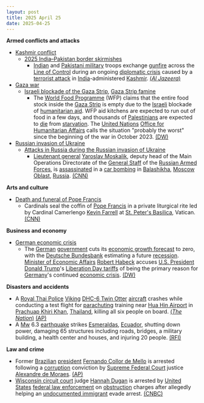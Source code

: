 ```yaml
---
layout: post
title: 2025 April 25
date: 2025-04-25
---
```



**Armed conflicts and attacks**

* [Kashmir conflict](https://en.wikipedia.org/wiki/Kashmir_conflict "Kashmir conflict")
  + [2025 India–Pakistan border skirmishes](https://en.wikipedia.org/wiki/2025_India%E2%80%93Pakistan_border_skirmishes "2025 India–Pakistan border skirmishes")
    - [Indian](https://en.wikipedia.org/wiki/Indian_Army "Indian Army") and [Pakistani military](https://en.wikipedia.org/wiki/Pakistan_Armed_Forces "Pakistan Armed Forces") troops exchange [gunfire](https://en.wikipedia.org/wiki/Gunshot "Gunshot") across the [Line of Control](https://en.wikipedia.org/wiki/Line_of_Control "Line of Control") during an ongoing [diplomatic crisis](https://en.wikipedia.org/wiki/2025_India%E2%80%93Pakistan_diplomatic_crisis "2025 India–Pakistan diplomatic crisis") caused by a [terrorist attack](https://en.wikipedia.org/wiki/2025_Pahalgam_attack "2025 Pahalgam attack") in [India](https://en.wikipedia.org/wiki/India "India")-administered [Kashmir](https://en.wikipedia.org/wiki/Kashmir "Kashmir"). [(*Al Jazeera*)](https://www.aljazeera.com/amp/news/2025/4/25/india-pakistan-tensions)
* [Gaza war](https://en.wikipedia.org/wiki/Gaza_war "Gaza war")
  + [Israeli blockade of the Gaza Strip](https://en.wikipedia.org/wiki/Israeli_blockade_of_the_Gaza_Strip "Israeli blockade of the Gaza Strip"), [Gaza Strip famine](https://en.wikipedia.org/wiki/Gaza_Strip_famine "Gaza Strip famine")
    - The [World Food Programme](https://en.wikipedia.org/wiki/World_Food_Programme "World Food Programme") (WFP) claims that the entire food stock inside the [Gaza Strip](https://en.wikipedia.org/wiki/Gaza_Strip "Gaza Strip") is empty due to the [Israeli](https://en.wikipedia.org/wiki/Israel "Israel") blockade of [humanitarian aid](https://en.wikipedia.org/wiki/Humanitarian_aid "Humanitarian aid"). WFP aid kitchens are expected to run out of food in a few days, and thousands of [Palestinians](https://en.wikipedia.org/wiki/Palestinians "Palestinians") are expected to [die](https://en.wikipedia.org/wiki/Famine "Famine") from [starvation](https://en.wikipedia.org/wiki/Starvation "Starvation"). The [United Nations](https://en.wikipedia.org/wiki/United_Nations "United Nations") [Office for Humanitarian Affairs](https://en.wikipedia.org/wiki/United_Nations_Office_for_the_Coordination_of_Humanitarian_Affairs "United Nations Office for the Coordination of Humanitarian Affairs") calls the situation "probably the worst" since the beginning of the war in October 2023. [(DW)](https://www.dw.com/en/world-food-programme-warns-of-mass-starvation-in-gaza/a-72356829)
* [Russian invasion of Ukraine](https://en.wikipedia.org/wiki/Russian_invasion_of_Ukraine "Russian invasion of Ukraine")
  + [Attacks in Russia during the Russian invasion of Ukraine](https://en.wikipedia.org/wiki/Attacks_in_Russia_during_the_Russian_invasion_of_Ukraine "Attacks in Russia during the Russian invasion of Ukraine")
    - [Lieutenant general](https://en.wikipedia.org/wiki/Lieutenant_general "Lieutenant general") [Yaroslav Moskalik](https://en.wikipedia.org/wiki/Yaroslav_Moskalik "Yaroslav Moskalik"), deputy head of the Main Operations Directorate of the [General Staff](https://en.wikipedia.org/wiki/General_Staff_of_the_Armed_Forces_of_the_Russian_Federation "General Staff of the Armed Forces of the Russian Federation") of the [Russian Armed Forces](https://en.wikipedia.org/wiki/Russian_Armed_Forces "Russian Armed Forces"), is [assassinated](https://en.wikipedia.org/wiki/Assassination "Assassination") in a [car bombing](https://en.wikipedia.org/wiki/Car_bomb "Car bomb") in [Balashikha](https://en.wikipedia.org/wiki/Balashikha "Balashikha"), [Moscow Oblast](https://en.wikipedia.org/wiki/Moscow_Oblast "Moscow Oblast"), [Russia](https://en.wikipedia.org/wiki/Russia "Russia"). [(CNN)](https://www.cnn.com/2025/04/25/europe/russian-military-officer-killed-intl/index.html)

**Arts and culture**

* [Death and funeral of Pope Francis](https://en.wikipedia.org/wiki/Death_and_funeral_of_Pope_Francis "Death and funeral of Pope Francis")
  + Cardinals seal the coffin of [Pope Francis](https://en.wikipedia.org/wiki/Pope_Francis "Pope Francis") in a private liturgical rite led by Cardinal Camerlengo [Kevin Farrell](https://en.wikipedia.org/wiki/Kevin_Farrell "Kevin Farrell") at [St. Peter's Basilica](https://en.wikipedia.org/wiki/St._Peter%27s_Basilica "St. Peter's Basilica"), Vatican. [(CNN)](https://edition.cnn.com/2025/04/25/europe/pope-francis-coffin-close-vatican-intl/index.html)

**Business and economy**

* [German economic crisis](https://en.wikipedia.org/wiki/German_economic_crisis_%282022%E2%80%93present%29 "German economic crisis (2022–present)")
  + The [German](https://en.wikipedia.org/wiki/Germany "Germany") [government](https://en.wikipedia.org/wiki/Federal_Government_of_Germany "Federal Government of Germany") cuts its [economic growth forecast](https://en.wikipedia.org/wiki/Economic_growth "Economic growth") to zero, with the [Deutsche Bundesbank](https://en.wikipedia.org/wiki/Deutsche_Bundesbank "Deutsche Bundesbank") estimating a future [recession](https://en.wikipedia.org/wiki/Recession "Recession"). [Minister of Economic Affairs](https://en.wikipedia.org/wiki/Federal_Ministry_for_Economic_Affairs_and_Climate_Action "Federal Ministry for Economic Affairs and Climate Action") [Robert Habeck](https://en.wikipedia.org/wiki/Robert_Habeck "Robert Habeck") accuses [U.S. President](https://en.wikipedia.org/wiki/U.S._President "U.S. President") [Donald Trump](https://en.wikipedia.org/wiki/Donald_Trump "Donald Trump")'s [Liberation Day tariffs](https://en.wikipedia.org/wiki/Liberation_Day_tariffs "Liberation Day tariffs") of being the primary reason for [Germany](https://en.wikipedia.org/wiki/Germany "Germany")'s continued [economic crisis](https://en.wikipedia.org/wiki/Financial_crisis "Financial crisis"). [(DW)](https://www.dw.com/en/germany-expects-zero-growth-in-2025-blames-trump-tariffs/a-72338707)

**Disasters and accidents**

* A [Royal Thai Police](https://en.wikipedia.org/wiki/Royal_Thai_Police "Royal Thai Police") [Viking](https://en.wikipedia.org/wiki/Viking_Air "Viking Air") [DHC-6 Twin Otter](https://en.wikipedia.org/wiki/De_Havilland_Canada_DHC-6_Twin_Otter "De Havilland Canada DHC-6 Twin Otter") [aircraft](https://en.wikipedia.org/wiki/Police_aviation "Police aviation") crashes while conducting a test flight for [parachuting](https://en.wikipedia.org/wiki/Parachuting "Parachuting") training near [Hua Hin Airport](https://en.wikipedia.org/wiki/Hua_Hin_Airport "Hua Hin Airport") in [Prachuap Khiri Khan](https://en.wikipedia.org/wiki/Prachuap_Khiri_Khan "Prachuap Khiri Khan"), [Thailand](https://en.wikipedia.org/wiki/Thailand "Thailand"), killing all six people on board. [(*The Nation*)](https://www.nationthailand.com/news/general/40049239) [(AP)](https://apnews.com/article/thailand-police-plane-crash-hua-hin-28d0337255c5b87d51f7e7727f57b125)
* A [Mw](https://en.wikipedia.org/wiki/Richter_scale "Richter scale") 6.3 [earthquake](https://en.wikipedia.org/wiki/Earthquake "Earthquake") strikes [Esmeraldas](https://en.wikipedia.org/wiki/Esmeraldas%2C_Ecuador "Esmeraldas, Ecuador"), [Ecuador](https://en.wikipedia.org/wiki/Ecuador "Ecuador"), shutting down power, damaging 65 structures including roads, bridges, a military building, a health center and houses, and injuring 20 people. [(RFI)](https://www.rfi.fr/en/international-news/20250425-buildings-destroyed-one-injured-in-ecuador-quake)

**Law and crime**

* Former [Brazilian](https://en.wikipedia.org/wiki/Brazil "Brazil") [president](https://en.wikipedia.org/wiki/President_of_Brazil "President of Brazil") [Fernando Collor de Mello](https://en.wikipedia.org/wiki/Fernando_Collor_de_Mello "Fernando Collor de Mello") is arrested following a [corruption](https://en.wikipedia.org/wiki/Corruption "Corruption") conviction by [Supreme Federal Court](https://en.wikipedia.org/wiki/Supreme_Federal_Court "Supreme Federal Court") justice [Alexandre de Moraes](https://en.wikipedia.org/wiki/Alexandre_de_Moraes "Alexandre de Moraes"). [(AP)](https://apnews.com/article/brazil-fernando-collor-former-president-corruption-prison-04c4c04d633c7a02aadd086e2fcaf734)
* [Wisconsin circuit court](https://en.wikipedia.org/wiki/Wisconsin_circuit_courts "Wisconsin circuit courts") judge [Hannah Dugan](https://en.wikipedia.org/wiki/Hannah_Dugan "Hannah Dugan") is arrested by [United States](https://en.wikipedia.org/wiki/United_States "United States") [federal law enforcement](https://en.wikipedia.org/wiki/Federal_law_enforcement_in_the_United_States "Federal law enforcement in the United States") on [obstruction](https://en.wikipedia.org/wiki/Obstruction_of_justice "Obstruction of justice") charges after allegedly helping an [undocumented immigrant](https://en.wikipedia.org/wiki/Illegal_immigration_to_the_United_States "Illegal immigration to the United States") evade arrest. [(CNBC)](https://www.cnbc.com/2025/04/25/fbi-arrest-judge-hannah-dugan-milwaukee.html)
